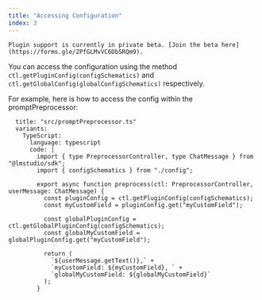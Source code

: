 ```yaml
---
title: "Accessing Configuration"
index: 3
---
```


```lms_private_beta
Plugin support is currently in private beta. [Join the beta here](https://forms.gle/ZPfGLMvVC6DbSRQm9).
```

You can access the configuration using the method `ctl.getPluginConfig(configSchematics)` and `ctl.getGlobalConfig(globalConfigSchematics)` respectively.

For example, here is how to access the config within the promptPreprocessor:

```lms_code_snippet
  title: "src/promptPreprocessor.ts"
  variants:
    TypeScript:
      language: typescript
      code: |
        import { type PreprocessorController, type ChatMessage } from "@lmstudio/sdk";
        import { configSchematics } from "./config";

        export async function preprocess(ctl: PreprocessorController, userMessage: ChatMessage) {
          const pluginConfig = ctl.getPluginConfig(configSchematics);
          const myCustomField = pluginConfig.get("myCustomField");

          const globalPluginConfig = ctl.getGlobalPluginConfig(configSchematics);
          const globalMyCustomField = globalPluginConfig.get("myCustomField");

          return (
            `${userMessage.getText()},` +
            `myCustomField: ${myCustomField}, ` +
            `globalMyCustomField: ${globalMyCustomField}`
          );
        }
```
